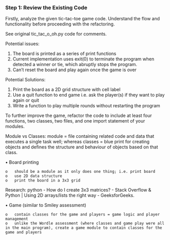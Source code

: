
### Step 1: Review the Existing Code

Firstly, analyze the given tic-tac-toe game code. Understand the flow and functionality before proceeding with the refactoring.

See original tic_tac_o_oh.py code for comments.

Potential issues:
1.	The board is printed as a series of print functions
2.	Current implementation uses exit(0) to terminate the program when detected a winner or tie, which abruptly stops the program. 
3.	Can’t reset the board and play again once the game is over

Potential Solutions:
1.	Print the board as a 2D grid structure with cell label
2.	Use a quit function to end game i.e. ask the player(s) if they want to play again or quit
3.	Write a function to play multiple rounds without restarting the program

To further improve the game, refactor the code to include at least four functions, two classes, two files, and one import statement of your modules.

Module vs Classes: module = file containing related code and data that executes a single task well; whereas classes = blue print for creating objects and defines the structure and behaviour of objects based on that class.

•	Board printing

    o	should be a module as it only does one thing; i.e. print board
    o	use 2D data structure
    o	print the board in a 3x3 grid

Research: python - How do I create 3x3 matrices? - Stack Overflow & Python | Using 2D arrays/lists the right way - GeeksforGeeks.

•	Game (similar to Smiley assessment)

    o	contain classes for the game and players = game logic and player management
    o	unlike the Wordle assessment (where classes and game play were all in the main program), create a game module to contain classes for the game and players

